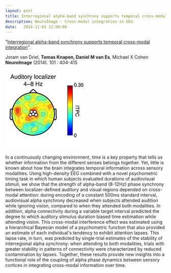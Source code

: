 ```yaml
---
layout: post
title: Interregional alpha-band synchrony supports temporal cross-modal integration
description: NeuroImage - Cross-modal integration in EEG
date:   2014-11-01 12:00:00
---
```


"<a href="http://www.sciencedirect.com/science/article/pii/S1053811914005941" target="_blank" alt="Interregional alpha-band synchrony supports temporal cross-modal integration" >Interregional alpha-band synchrony supports temporal cross-modal integration</a>". 

Joram van Driel, <strong>Tomas Knapen, Daniel M van Es</strong>, Michael X Cohen <br /> 
<strong>NeuroImage</strong> (2014). 101 : 404-415

<img class="col one right" src="/img/publications/auditory_eeg.png">

In a continuously changing environment, time is a key property that tells us whether information from the different senses belongs together. Yet, little is known about how the brain integrates temporal information across sensory modalities. Using high-density EEG combined with a novel psychometric timing task in which human subjects evaluated durations of audiovisual stimuli, we show that the strength of alpha-band (8-12Hz) phase synchrony between localizer-defined auditory and visual regions depended on cross-modal attention: during encoding of a constant 500ms standard interval, audiovisual alpha synchrony decreased when subjects attended audition while ignoring vision, compared to when they attended both modalities. In addition, alpha connectivity during a variable target interval predicted the degree to which auditory stimulus duration biased time estimation while attending vision. This cross-modal interference effect was estimated using a hierarchical Bayesian model of a psychometric function that also provided an estimate of each individual's tendency to exhibit attention lapses. This lapse rate, in turn, was predicted by single-trial estimates of the stability of interregional alpha synchrony: when attending to both modalities, trials with greater stability in patterns of connectivity were characterized by reduced contamination by lapses. Together, these results provide new insights into a functional role of the coupling of alpha phase dynamics between sensory cortices in integrating cross-modal information over time.